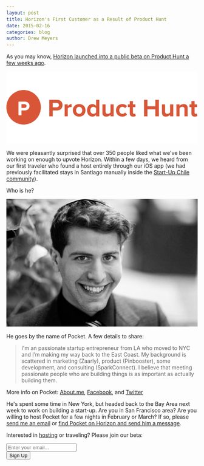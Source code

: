 ```yaml
---
layout: post
title: Horizon's First Customer as a Result of Product Hunt
date: 2015-02-16
categories: blog
author: Drew Meyers
---
```

As you may know, [Horizon launched into a public beta on Product Hunt a few weeks ago](http://www.producthunt.com/posts/horizon-2).

![](/assets/product-hunt-logo-1.png)

We were pleasantly surprised that over 350 people liked what we've been working on enough to upvote Horizon. Within a few days, we heard from our first traveler who found a host entirely through our iOS app (we had previously facilitated stays in Santiago manually inside the [Start-Up Chile community](/startup-chile/)). 

Who is he? 

<p align="center"><img src="/assets/pocket.jpg"></p>

He goes by the name of Pocket. A few details to share:

> I'm an passionate startup entrepreneur from LA who moved to NYC and I’m making my way back to the East Coast. My background is scattered in marketing (Zaarly), product (Pinbooster), some development, and consulting (SparkConnect). I believe that meeting passionate people who are building things is as important as actually building them.

More info on Pocket: [About.me](http://about.me/pocket), [Facebook](https://www.facebook.com/p0cket), and [Twitter](https://twitter.com/p0cket)

He's spent some time in New York, but headed back to the Bay Area next week to work on building a start-up. Are you in San Francisco area? Are you willing to host Pocket for a few nights in February or March? If so, please [send me an email](mailto:drew@horizonapp.co) or [find Pocket on Horizon and send him a message](http://www.horizonapp.co/pocket/).

Interested in [hosting](/why-host/) or traveling? Please join our beta:

<!-- Begin MailChimp Signup Form -->
<div id="mc_embed_signup">
<form action="http://willmoyer.us2.list-manage.com/subscribe/post?u=69a898a29bc2e6a0ae2a83cd9&amp;id=835d9a226b" method="post" id="mc-embedded-subscribe-form" name="mc-embedded-subscribe-form" class="validate" target="_blank" novalidate>
  
<div class="mc-field-group">
  <div class="grid grid--tight">
    <div class="grid__item one-whole desk-two-thirds">
      <input type="email" value="" name="EMAIL" class="required email input-text margin-b" id="mce-EMAIL" placeholder="Enter your email...">
    </div>
    <div class="grid__item one-whole desk-one-third">
      <input type="submit" value="Sign Up" name="subscribe" id="mc-embedded-subscribe" class="button btn btn--full margin-b">
      <input type="hidden" name="FILTER" id="FILTER" value="BlogPost" />
    </div>
  </div><!-- end grid -->
</div>
<div id="mce-responses" class="clear">
 <div class="response" id="mce-error-response" style="display:none"></div>
 <div class="response" id="mce-success-response" style="display:none"></div>
</div>    <!-- real people should not fill this in and expect good things - do not remove this or risk form bot signups-->
 <div style="position: absolute; left: -5000px;"><input type="text" name="b_69a898a29bc2e6a0ae2a83cd9_835d9a226b" tabindex="-1" value=""></div>
    
</form>
</div>
  
 <!--End mc_embed_signup--> 